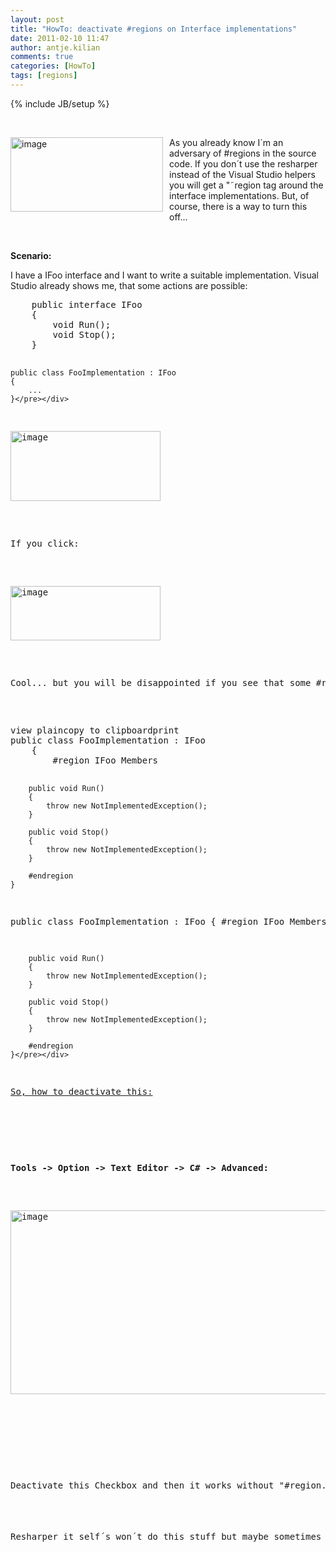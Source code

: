 ```yaml
---
layout: post
title: "HowTo: deactivate #regions on Interface implementations"
date: 2011-02-10 11:47
author: antje.kilian
comments: true
categories: [HowTo]
tags: [regions]
---
```

{% include JB/setup %}
<p><b></b></p>  <p>&#160;</p>  <p><img style="background-image: none; border-bottom: 0px; border-left: 0px; margin: 0px 10px 10px 0px; padding-left: 0px; padding-right: 0px; border-top: 0px; border-right: 0px; padding-top: 0px" title="image" border="0" alt="image" align="left" src="http://code-inside.de/blog/wp-content/uploads/image_thumb350.png" width="244" height="119" />As you already know I´m an adversary of #regions in the source code. If you don´t use the resharper instead of the Visual Studio helpers you will get a "˜region tag around the interface implementations. But, of course, there is a way to turn this off...</p>  <p>&#160;</p>  <!--more-->  <p><b>Scenario:</b></p>  <p>I have a IFoo interface and I want to write a suitable implementation. Visual Studio already shows me, that some actions are possible: </p>  <div style="padding-bottom: 0px; margin: 0px; padding-left: 0px; padding-right: 0px; display: inline; float: none; padding-top: 0px" id="scid:812469c5-0cb0-4c63-8c15-c81123a09de7:f285da67-eacc-4575-bf05-a27314b57a18" class="wlWriterEditableSmartContent"><pre name="code" class="c#">    public interface IFoo
    {
        void Run();
        void Stop();
    }

    public class FooImplementation : IFoo
    {
		...
    }</pre></div>

<p><a href="http://code-inside.de/blog-in/wp-content/uploads/image121.png"><img style="background-image: none; border-bottom: 0px; border-left: 0px; padding-left: 0px; padding-right: 0px; display: inline; border-top: 0px; border-right: 0px; padding-top: 0px" title="image" border="0" alt="image" src="http://code-inside.de/blog-in/wp-content/uploads/image_thumb30.png" width="240" height="112" /></a></p>

<p>If you click:</p>

<p><a href="http://code-inside.de/blog-in/wp-content/uploads/image122.png"><img style="background-image: none; border-bottom: 0px; border-left: 0px; padding-left: 0px; padding-right: 0px; display: inline; border-top: 0px; border-right: 0px; padding-top: 0px" title="image" border="0" alt="image" src="http://code-inside.de/blog-in/wp-content/uploads/image_thumb31.png" width="240" height="87" /></a></p>

<p>Cool... but you will be disappointed if you see that some #regions are in the code now:</p>

<div style="padding-bottom: 0px; margin: 0px; padding-left: 0px; padding-right: 0px; display: inline; float: none; padding-top: 0px" id="scid:812469c5-0cb0-4c63-8c15-c81123a09de7:59a19218-2a6a-4131-99d9-dfa281c24a4d" class="wlWriterEditableSmartContent"><pre name="code" class="c#">view plaincopy to clipboardprint
public class FooImplementation : IFoo   
    {  
        #region IFoo Members   
  
        public void Run()   
        {   
            throw new NotImplementedException();   
        }   
  
        public void Stop()   
        {   
            throw new NotImplementedException();   
        }  
 
        #endregion   
    }  

public class FooImplementation : IFoo
    {
        #region IFoo Members

        public void Run()
        {
            throw new NotImplementedException();
        }

        public void Stop()
        {
            throw new NotImplementedException();
        }

        #endregion
    }</pre></div>

<p><u>So, how to deactivate this:</u></p>

<p><u></u></p>

<p><b>Tools -&gt; Option -&gt; Text Editor -&gt; C# -&gt; Advanced: </b></p>

<p><a href="http://code-inside.de/blog-in/wp-content/uploads/image123.png"><img style="background-image: none; border-bottom: 0px; border-left: 0px; padding-left: 0px; padding-right: 0px; display: inline; border-top: 0px; border-right: 0px; padding-top: 0px" title="image" border="0" alt="image" src="http://code-inside.de/blog-in/wp-content/uploads/image_thumb32.png" width="507" height="294" /></a></p>

<p>&#160;</p>

<p>Deactivate this Checkbox and then it works without "#region..." <img style="border-bottom-style: none; border-right-style: none; border-top-style: none; border-left-style: none" class="wlEmoticon wlEmoticon-smile" alt="Smiley" src="http://code-inside.de/blog-in/wp-content/uploads/wlEmoticon-smile2.png" /></p>

<p>Resharper it self´s won´t do this stuff but maybe sometimes you accidently click on the assistance of Visual Studio.</p>
